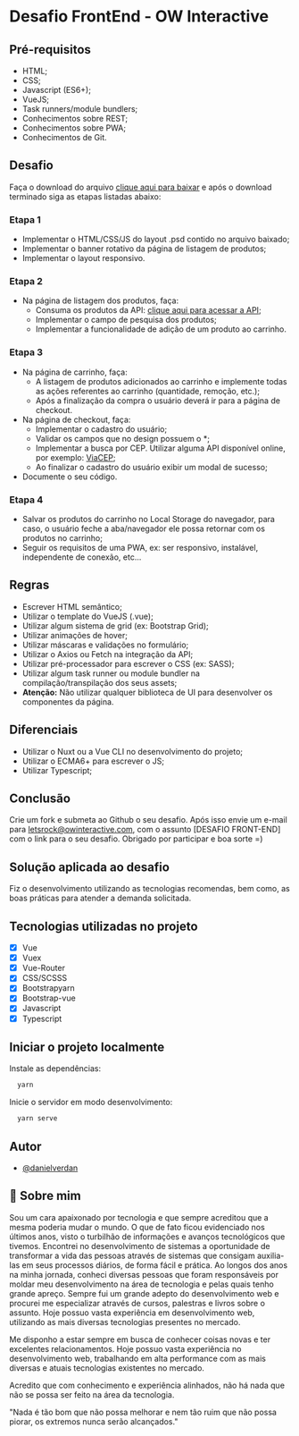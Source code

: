 
# Desafio FrontEnd - OW Interactive

## Pré-requisitos

- HTML;
- CSS;
- Javascript (ES6+);
- VueJS;
- Task runners/module bundlers;
- Conhecimentos sobre REST;
- Conhecimentos sobre PWA;
- Conhecimentos de Git.

## Desafio

Faça o download do arquivo [clique aqui para baixar](https://www.dropbox.com/sh/x5wupfno5yqvmts/AADzmcp3hYuWbKYwqDYmmvCqa?dl=0) e após o download terminado siga as etapas listadas abaixo:

### Etapa 1

- Implementar o HTML/CSS/JS do layout .psd contido no arquivo baixado;
- Implementar o banner rotativo da página de listagem de produtos;
- Implementar o layout responsivo.

### Etapa 2

- Na página de listagem dos produtos, faça:
  * Consuma os produtos da API: [clique aqui para acessar a API](https://raw.githubusercontent.com/owInteractive/desafio-frontend-2020/master/produtos.json);
  * Implementar o campo de pesquisa dos produtos;
  * Implementar a funcionalidade de adição de um produto ao carrinho.

### Etapa 3

 - Na página de carrinho, faça:
    * A listagem de produtos adicionados ao carrinho e implemente todas as ações referentes ao carrinho (quantidade, remoção, etc.);
    * Após a finalização da compra o usuário deverá ir para a página de checkout.
 - Na página de checkout, faça:
    * Implementar o cadastro do usuário;
    * Validar os campos que no design possuem o *;
    * Implementar a busca por CEP. Utilizar alguma API disponível online, por exemplo: [ViaCEP](https://viacep.com.br/);
    * Ao finalizar o cadastro do usuário exibir um modal de sucesso;
 - Documente o seu código.

### Etapa 4

- Salvar os produtos do carrinho no Local Storage do navegador, para caso, o usuário feche a aba/navegador ele possa retornar com os produtos no carrinho;
- Seguir os requisitos de uma PWA, ex: ser responsivo, instalável, independente de conexão, etc...

## Regras

- Escrever HTML semântico;
- Utilizar o template do VueJS (.vue);
- Utilizar algum sistema de grid (ex: Bootstrap Grid);
- Utilizar animações de hover;
- Utilizar máscaras e validações no formulário;
- Utilizar o Axios ou Fetch na integração da API;
- Utilizar pré-processador para escrever o CSS (ex: SASS);
- Utilizar algum task runner ou module bundler na compilação/transpilação dos seus assets;
- **Atenção:** Não utilizar qualquer biblioteca de UI para desenvolver os componentes da página.

## Diferenciais

- Utilizar o Nuxt ou a Vue CLI no desenvolvimento do projeto;
- Utilizar o ECMA6+ para escrever o JS;
- Utilizar Typescript;

## Conclusão

Crie um fork e submeta ao Github o seu desafio. Após isso envie um e-mail para letsrock@owinteractive.com, com o assunto [DESAFIO FRONT-END] com o link para o seu desafio. Obrigado por participar e boa sorte =)

## Solução aplicada ao desafio

Fiz o desenvolvimento utilizando as tecnologias recomendas, bem como, as 
boas práticas para atender a demanda solicitada. 

## Tecnologias utilizadas no projeto

- [x]  Vue
- [x]  Vuex
- [x]  Vue-Router
- [x]  CSS/SCSSS
- [x]  Bootstrapyarn 
- [x]  Bootstrap-vue
- [x]  Javascript
- [x]  Typescript

## Iniciar o projeto localmente

Instale as dependências:

```bash
  yarn
```
Inicie o servidor em modo desenvolvimento:

```bash
  yarn serve
```
## Autor

- [@danielverdan](https://github.com/DanielVerdan)

## 🚀 Sobre mim

Sou um cara apaixonado por tecnologia e que sempre acreditou que a mesma poderia mudar o mundo. O que de fato ficou evidenciado nos últimos anos, visto o turbilhão de informações e avanços tecnológicos que tivemos. 
Encontrei no desenvolvimento de sistemas a oportunidade de transformar a vida das pessoas através de sistemas que consigam auxilia-las em seus processos diários, de forma fácil e prática. 
Ao longos dos anos na minha jornada, conheci diversas pessoas que foram responsáveis por moldar meu desenvolvimento na área de tecnologia e pelas quais tenho grande apreço. 
Sempre fui um grande adepto do desenvolvimento web e procurei me especializar através de cursos, palestras e livros sobre o assunto.
Hoje possuo vasta experiência em desenvolvimento web, utilizando as mais diversas tecnologias presentes no mercado. 

Me disponho a estar sempre em busca de conhecer coisas novas e ter excelentes relacionamentos.
Hoje possuo vasta experiência no desenvolvimento web, trabalhando em alta performance com as mais diversas e atuais tecnologias existentes no mercado.  

Acredito que com conhecimento e experiência alinhados, não há nada que não se possa ser feito na área da tecnologia.

"Nada é tão bom que não possa melhorar e nem tão ruim que não possa piorar, os extremos nunca serão alcançados."
